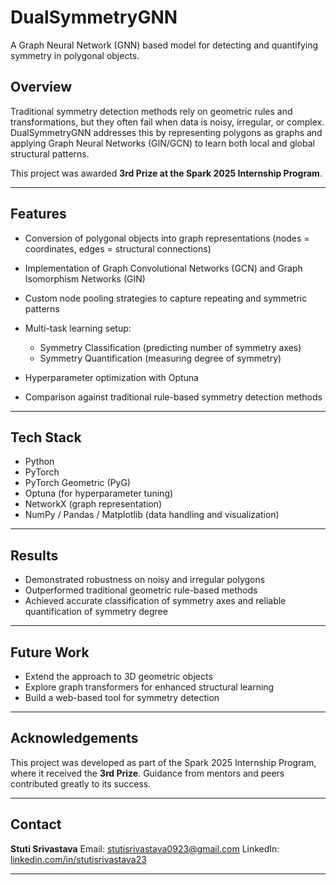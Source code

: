 # DualSymmetryGNN

A Graph Neural Network (GNN) based model for detecting and quantifying symmetry in polygonal objects.

## Overview

Traditional symmetry detection methods rely on geometric rules and transformations, but they often fail when data is noisy, irregular, or complex.
DualSymmetryGNN addresses this by representing polygons as graphs and applying Graph Neural Networks (GIN/GCN) to learn both local and global structural patterns.

This project was awarded **3rd Prize at the Spark 2025 Internship Program**.

---

## Features

* Conversion of polygonal objects into graph representations (nodes = coordinates, edges = structural connections)
* Implementation of Graph Convolutional Networks (GCN) and Graph Isomorphism Networks (GIN)
* Custom node pooling strategies to capture repeating and symmetric patterns
* Multi-task learning setup:

  * Symmetry Classification (predicting number of symmetry axes)
  * Symmetry Quantification (measuring degree of symmetry)
* Hyperparameter optimization with Optuna
* Comparison against traditional rule-based symmetry detection methods

---

## Tech Stack

* Python
* PyTorch
* PyTorch Geometric (PyG)
* Optuna (for hyperparameter tuning)
* NetworkX (graph representation)
* NumPy / Pandas / Matplotlib (data handling and visualization)

---

## Results

* Demonstrated robustness on noisy and irregular polygons
* Outperformed traditional geometric rule-based methods
* Achieved accurate classification of symmetry axes and reliable quantification of symmetry degree

---

## Future Work

* Extend the approach to 3D geometric objects
* Explore graph transformers for enhanced structural learning
* Build a web-based tool for symmetry detection

---

## Acknowledgements

This project was developed as part of the Spark 2025 Internship Program, where it received the **3rd Prize**. Guidance from mentors and peers contributed greatly to its success.

---

## Contact

**Stuti Srivastava**
Email: [stutisrivastava0923@gmail.com](mailto:stutisrivastava0923@gmail.com)
LinkedIn: [linkedin.com/in/stutisrivastava23](https://www.linkedin.com/in/stutisrivastava23)

---
